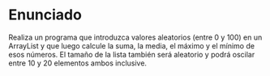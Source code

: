 # Enunciado
>
Realiza un programa que introduzca valores aleatorios (entre 0 y 100) en un ArrayList y que luego calcule la suma, la media, el máximo y el mínimo de esos números. El tamaño de la lista también será aleatorio y podrá oscilar entre 10 y 20 elementos ambos inclusive.